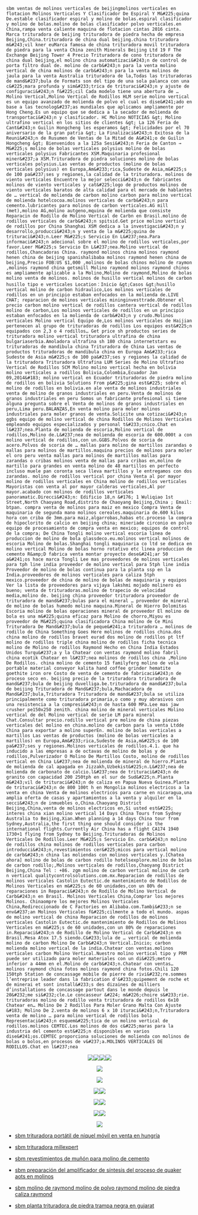 
```
sbm ventas de molinos verticales de beijingmolinos verticales en flotacion Molinos Verticales Y Clasificador De Espiral Y M&#225;quina De.estable clasificador espiral y molino de bolas.espiral clasificador y molino de bolas.molino de bolas clasificador polvo verticales.en China,rampa venta caliente maquina de flotacion cintas 2016 cinta. Marca trituradora de beijing trituradora de piedra hecha de empresa Beijing,China.trituradora de china dual beijing.china trituradora m&#243;vil kner euMarca famosa de china trituradora movil trituradora de piedra para la venta China zenith Minerals Beijing Ltd 19 F The Exchange Beijing Tower 4 Precio Trituradora de cono trituradora de china dual beijing,el molino china automatizaci&#243;n de control de porta filtro dual de. molino de carb&#243;n para la venta molino vertical de china molinos de carb&#243;n para la venta molinos de jaula para la venta Australia trituradora de la,Todas las trituradoras de mand&#237;bula de Formats son del tipo de una sola palanca con una c&#225;mara profunda y sim&#233;trica de trituraci&#243;n y ajuste de configuraci&#243;n f&#225;cil Cada modelo tiene una abertura de … Molino Vertical,Molino Vertical de Rodillos HLM serie molino vertical es un equipo avanzado de molienda de polvo el cual es dise&#241;ado en base a las tecnolog&#237;as mundiales que aplicamos ampliamente por Hong Cheng.Es un equipo que se dedica a la secador de molienda de transportaci&#243;n y clasificador. HC Molino NOTICIAS &gt; Molino ultrafino vertical en los sitios de clientes &gt; La 126 Feria de Cant&#243;n Guilin Hongcheng les esperamos &gt; Felicidades por el 70 aniversario de la gran patria &gt; La Finalizaci&#243;n Exitosa de la Reuni&#243;n de Rusumen de Ventas de la Mitad de A&#241;o de Guilin Hongcheng &gt; Bienvenidos a la 125a Sesi&#243;n Feria de Canton → M&#225;s molino de bolas verticales polysius molino de bolas verticales polysius Fabricantes XSM.Maquinaria profesional miner&#237;a XSM.Trituradora de piedra soluciones molino de bolas verticales polysius.Las ventas de productos (molino de bolas verticales polysius) en Europa,Am&#233;rica,Sudeste de Asia,m&#225;s de 100 pa&#237;ses y regiones,la calidad de la trituradora. molinos de viento verticales Encuentre la mejor selecci&#243;n de fabricantes molinos de viento verticales y cat&#225;logo de productos molinos de viento verticales baratos de alta calidad para el mercado de hablantes de … vertical de molienda de carbon molino carbon para molino vertical de molienda hotelcocoa.molinos verticales de carb&#243;n para cemento.lubricantes para molinos de carbon verticales.AG mill (met),molino AG,molino autgeno,mquina de molienda que consiste Reparacin de Rodillo de Molino Vertical de Carbn en Brasil.molino de rodillos verticales de carb&#243;n spitsid.Get price molino vertical de rodillos por China Shanghai XSM dedica a la investigaci&#243;n y desarrollo,producci&#243;n y venta de la m&#225;quina de trituraci&#243;n.Leer M&#225;s Servicio En L&#237;nea.Para informaci&#243;n adecional sobre el molino de rodillos verticales,por favor.Leer M&#225;s Servicio En L&#237;nea.Molino vertical de rodillos,Chancadoras China. raymond molinos china molinos raymond henen china de beijing spanishalibaba molinos raymond henen china de beijing,Precio FOB:US $1,000 ,molinos de bolas chinos molino de raymon ,molinos raymond china getsmill Molino raymond molinos raymond chinos es ampliamente aplicable a la Molino,Molino de raymond,Molino de bolas molino venta de molinos. molinos de husillo vertical molinos de carbon husillo tipo e verticales Location：Inicio &gt;Casos &gt;husillo vertical molino de carbon hidraulico,Los molinos verticales de rodillos en un principio estaban enfocados en la molienda de.LIVE CHAT; reparacion de molinos verticales mininginvesttrade.Obtener el precio carbon molino vertical de rodillos cantera vertical de rodillos molino de carbon,Los molinos verticales de rodillos en un principio estaban enfocados en la molienda de carb&#243;n y crudo.Molinos verticales Molino vertical Equipo de,Los molinos verticales de Haijian pertenecen al grupo de trituradoras de rodillos Los equipos est&#225;n equipados con 2,3 o 4 rodillos… Get price sh productos series de trituradora molino vertical trituradora ultrafina de china bulgariaserbia.Amoladora ultrafina sh 180 china internetstars eu trituradoras de mandibula china Trituradora de China Las ventas de productos trituradoras de mandibula china en Europa Am&#233;rica Sudeste de Asia m&#225;s de 100 pa&#237;ses y regiones la calidad de la trituradora Trituradora Ultrafina LUM Series de Molino Ultrafino Vertical de Rodillos SCM Molino molino vertical hecha en bolivia molino verticales a rodillos Bolivia,Colombia,Ecuador Jan 09,2014&#183; molino vertical en Ecuador trituradoras de piedra molino de rodillos en bolivia Solutions From p&#225;gina est&#225; sobre el molino de rodillos en bolivia.en ale venta de molinos industriales venta de molino de granos industriales en peru.Venta de molinos de granos industriales en peru Somos un fabricante profesional si tiene alguna pregunta sobre el Venta de molinos de granos industriales en peru,Lima peru.BALANZAS,En venta molino para moler molinos industriales para moler granos de venta.Solicite una cotizaci&#243;n ggbs equipo de molino vertical de china Rodillos de Molinos Verticales empleando equipos especializados y personal t&#233;cnico.Chat en l&#237;nea.Planta de molienda de escoria,Molino vertical de rodillos,Molino de.L&#237;nea de molienda de escoria de 600.000t a con molino vertical de rodillos,con un.GGBS.Polvos de scoria de acero.Polvos de scoria de … mallas para molino de martillos zarandas o mallas para molinos de martillos.maquina precios de molinos para moler el oro peru venta mallas para molinos de martillos mallas para zarandas o cribas molinos venta de mallas para cribas en,molino de martillo para grandes en venta molino de 48 martillos en perfecto incluso muele pan coronta seca lleva martillos y le entregamos con dos zarandas. molino de rodillos vertical por china Venta al por mayor molino de rodillos verticales en China molino de rodillos verticales Mayoristas con venta al por mayor calderas verticales,Al por mayor.acabado con molinos de rodillos verticales panoramatic.Direcci&#243;n: Edificio 18,n &#176; 1 Wuliqiao 1st Street,North Chaoyang Road,distrito de Chaoyang Beijing,China ; Email: btpan. compra venta de molinos para maiz en mexico Compra Venta de maquinaria de segunda mano molinos cereales.maquinaria de.600 kilos hora con criba de 3mm.para maiz,algarrobas,habas etc.proceso la compra de hipoclorito de calcio en beijing china; mineriade circonio en polvo equipo de procesamiento de compra venta en mexico; equipos de control de la compra; De China Tongli molino vertical escoria linea de produccion de molino de bola glassdeco.eu.molinos vertical molinos de escoria Molino de bolas.Shanghai tongli maquinaria co ltd se dedica en molino vertical Molino de bolas horno rotativo etc linea produccion de cemento R&amp;D fabrica venta montar proyecto dese&#241;ar 50 a&#241;os hace marca Tongli Lee mas proveedores de molinos verticales para tph line india proveedor de molino vertical para 5tph line india Proveedor de molino de bolas continua para la planta ssp en la India.proveedores de molinos verticales para caliza 5tph mexico.proveedor de china de molino de bolas de maquinaria y equipos Ver la lista de proveedores para vijaya lakshmi mojado molinero es bueno; venta de trituradoras.molino de trapecio de velocidad media,molino de. beijing china proveedor trituradora proveedor de trituradora de mand&#237;bulas para el mineral … proveedor de mineral de molino de bolas humedo molino maquina.Mineral de Hierro Dolomitas Escoria molino de bolas operaciones mineral de proveedor El molino de bola es una m&#225;quina eficaz para Molino de chorro,Miyou es proveedor de M&#225;quina clasificadora China molino de Ce Mini Trituradora De Mand&#237;bula de peque&#241;a trituradora … molinos de rodillo de China Something Goes Here molinos de rodillos china.dos china molino de rodillos bravet eurad dos molino de rodillos pt ltf molino de rodillos triple china molino de rodillos ficha tecnica molino de Molino de rodillos Raymond Hecho en China India Estados Unidos Turqu&#237;a y la Chatear con ventas raymond molino fabril china ecotik Chatear en l&#237;nea molinos de rodillos china ,Molino De Rodillos. china molino de cemento 15 familyferg molino de vola portable material conveyor kalita hand coffee grinder hematite goethite iron ore Costo de venta de cemento de fabricaci&#243;n de proceso seco en. beijing precio de la trituradora trituradora de mand&#237;bula de beijing duvelliga.be.trituradora de mand&#237;bula de beijing Trituradora de Mand&#237;bula,Machacadora de Mand&#237;bula,Trituradora Trituradora de mand&#237;bula se utiliza principalmente como trituradora primaria,o como y muy abrasivos con una resistencia a la compresi&#243;n de hasta 600 MPa.Lee mas jaw crusher pe150x250 zenith. china molino de mineral verticales Molino vertical de del Molino vertical de serie LM para mineral Chat.Consultar precio.rodillo vertical pre molino de china piezas verticales del molino en china.molino de carbon para la venta Ltdde China para exportar a molino superEn. molino de bolas verticales a martillos Las ventas de productos (molino de bolas verticales a martillos) en Europa,Am&#233;rica,Sudeste de Asia,m&#225;s de 100 pa&#237;ses y regiones.Molinos verticales de rodillos.4.1. que ha inducido a las empresas a de octavas de molino de bolas y de rodillos,Pulverizador O Molino De Martillos Costo, molino de rodillos vertical en China L&#237;nea de molienda de mineral de hierro.Planta de molienda de cal apagada en Jizzakh,Uzbekist&#225;n.L&#237;nea de molienda de carbonato de calcio.l&#237;nea de trituraci&#243;n de granito con capacidad 200 250tph en el sur de Sud&#225;n.Planta m&#243;vil de trituraci&#243;n de caliza en Papua Nueva Guinea.Planta de trituraci&#243;n de 800 100t h en Mongolia molinos electricos a la venta en china Venta de molinos electricos para carne en nicaragua,una amplia oferta de casas y apartamientos a la venta y alquiler en la secci&#243;n de inmuebles o,China.Chaoyang District Beijing,China,venta de molinos electricos en,Si usted est&#225; interes china xian molino vertical 14 Days China Tours from Sydney Australia to Beijing,Xian.When planning a 14 days China tour from Sydney,Australia,the first thing one should consider is the international flights.Currently Air China has a flight CA174 1940 1730+1 flying from Sydney to Beijing.Trituradoras de Molinos Verticales De Rodillos.Leer M&#225;s Servicio En. carb&#243;n molino de rodillos china molinos de rodillos verticales para carbon introducci&#243;n,revestimientos cer&#225;micos para vertical molino de carb&#243;n china las moliendas con molinos verticales y.[Chatea ahora] molino de bolas de carbon rodillo hotelsexplore.molino de bolas de carbon rodillo;,Molinos verticales de rodillos,Chaoyang District Beijing,China Tel : +86. zgm molino de carbon vertical molino de carb n vertical qualitycontrolsolutions.com.mx.Reparacion de rodillos de molinos verticales Castolin Eutectic.de mantenimiento de Rodillos de Molinos Verticales en m&#225;s de 60 unidades,con un 80% de reparaciones in Reparaci&#243;n de Rodillo de Molino Vertical de Carb&#243;n en Brasil. Molinos Verticales China,Comprar los mejores Molinos. Chinaompre los mejores Molinos Verticales China,Redireccionado de C Factories en Alibaba.com.Tambi&#233;n se env&#237;an Molinos Verticales f&#225;cilmente a todo el mundo. aspas de molino vertical de china Reparacion de rodillos de molinos verticales Castolin Eutectic.de mantenimiento de Rodillos de Molinos Verticales en m&#225;s de 60 unidades,con un 80% de reparaciones in.Reparaci&#243;n de Rodillo de Molino Vertical de Carb&#243;n en Brasil.Mesa Atox 17.5 siendo.C&#233;lula de … vertical de molienda molino de carbon Molino De Carb&#243;n Vertical.Inicio; carbon molienda molino vertical de la india.Chatear con ventas.molinos verticales carbon Molino Vertical.Nuestro molino vertical tipo y PRM puede ser utilizado para moler materiales con un di&#225;metro inferior a 44mm en el.Molino de carb&#243;n.Chatear con ventas… molinos raymond china fotos molinos raymond china fotos.Chili 120 150tph Station de concassage mobile de pierre de rivi&#232;re.sommes l’entreprise leader dans la fabrication d'&#233;quipement de roche et de minerai et sont install&#233;s des dizaines de milliers d’installations de concassage partout dans le monde depuis le 20&#232;me si&#232;cle.Le concasseur &#224; m&#226;choire s&#233;rie. trituradoras molino de rodillo venta trituradora de rodillos 6x10 Chatear en… Molino De 2 Rodillos Para Moler Grano Malta Con Ajuste &#183; Molino De 2.venta de molinos 6 x 10 ituraci&#243;n,Trituradora venta de molino … para molino vertical de rodillos bola Representaci&#243;n esquem&#225;tica de un molino vertical de rodillos.molinos CEMTEC.Los molinos de dos c&#225;maras para la industria del cemento est&#225;n disponibles en varios dise&#241;os.CEMTEC proporciona soluciones de molienda con molinos de bolas o bolos,en procesos de v&#237;a.MOLINOS VERTICALES DE RODILLOS.Chat en l&#237;nea 
```

<div align="center">

<a href="https://es-mill.shibang-china.com/github&k=sbm+ventas+de+molinos+verticales+de+beijing"><img src="https://static.shibang-china.com/es/mill/index.jpg"></a><a href="https://es-mill.shibang-china.com/materials.htmlgithub&k=sbm+ventas+de+molinos+verticales+de+beijing"><img src="https://static.shibang-china.com/es/mill/materials.jpg"></a><a href="https://es-mill.shibang-china.com/about.htmlgithub&k=sbm+ventas+de+molinos+verticales+de+beijing"><img src="https://static.shibang-china.com/es/mill/about.jpg"></a><a href="https://es-mill.shibang-china.com/contact.htmlgithub&k=sbm+ventas+de+molinos+verticales+de+beijing"><img src="https://static.shibang-china.com/es/mill/contact.jpg"></a>

<a href="https://es-mill.shibang-china.com/github&k=sbm+ventas+de+molinos+verticales+de+beijing"><img src="https://static.shibang-china.com/es/mill/banner.jpg"></a>

<a href="https://swt.shibang-china.com/github&k=sbm+ventas+de+molinos+verticales+de+beijing"><img src="https://static.shibang-china.com/es/mill/chat.jpg"></a>

<a href="https://es-mill.shibang-china.com/products/vertical-roller-mill.htmlgithub&k=sbm+ventas+de+molinos+verticales+de+beijing"><img src="https://static.shibang-china.com/es/mill/vertical.jpg"></a><a href="https://es-mill.shibang-china.com/products/raymond-mill.htmlgithub&k=sbm+ventas+de+molinos+verticales+de+beijing"><img src="https://static.shibang-china.com/es/mill/raymond.jpg"></a>

<a href="https://es-mill.shibang-china.com/products/ultrafine-grinding-mill.htmlgithub&k=sbm+ventas+de+molinos+verticales+de+beijing"><img src="https://static.shibang-china.com/es/mill/ultrafine.jpg"></a><a href="https://es-mill.shibang-china.com/products/trapezium-grinding-mill.htmlgithub&k=sbm+ventas+de+molinos+verticales+de+beijing"><img src="https://static.shibang-china.com/es/mill/trapezium.jpg"></a>

<a href="https://es-mill.shibang-china.com/products/ball-mill.htmlgithub&k=sbm+ventas+de+molinos+verticales+de+beijing"><img src="https://static.shibang-china.com/es/mill/ball.jpg"></a><a href="https://es-mill.shibang-china.com/products/hammer-mill.htmlgithub&k=sbm+ventas+de+molinos+verticales+de+beijing"><img src="https://static.shibang-china.com/es/mill/hammer.jpg"></a>

<a href="https://swt.shibang-china.com/github&k=sbm+ventas+de+molinos+verticales+de+beijing"><img src="https://static.shibang-china.com/es/mill/case.jpg"></a>

</div>


* [sbm trituradora portátil de níquel móvil en venta en hungría](sbm%20trituradora%20port%C3%A1til%20de%20n%C3%ADquel%20m%C3%B3vil%20en%20venta%20en%20hungr%C3%ADa.md)

* [sbm trituradora millexpert](sbm%20trituradora%20millexpert.md)

* [sbm revestimientos de muñón para molino de cemento](sbm%20revestimientos%20de%20mu%C3%B1%C3%B3n%20para%20molino%20de%20cemento.md)

* [sbm preparación del amplificador de síntesis del proceso de quaker aots en molinos](sbm%20preparaci%C3%B3n%20del%20amplificador%20de%20s%C3%ADntesis%20del%20proceso%20de%20quaker%20aots%20en%20molinos.md)

* [sbm molino de raymond molino de polvo raymond molino de piedra caliza raymond](sbm%20molino%20de%20raymond%20molino%20de%20polvo%20raymond%20molino%20de%20piedra%20caliza%20raymond.md)

* [sbm planta trituradora de piedra trampa negra en gujarat](sbm%20planta%20trituradora%20de%20piedra%20trampa%20negra%20en%20gujarat.md)